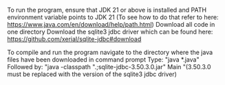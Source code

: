 To run the program, ensure that JDK 21 or above is installed and PATH environment variable points to JDK 21 (To see how to do that refer to here: https://www.java.com/en/download/help/path.html)
Download all code in one directory 
Download the sqlite3 jdbc driver which can be found here: https://github.com/xerial/sqlite-jdbc#download

To compile and run the program navigate to the directory where the java files have been downloaded in command prompt
Type: "java *.java"
Followed by: "java -classpath ".;sqlite-jdbc-3.50.3.0.jar" Main "(3.50.3.0 must be replaced with the version of the sqlite3 jdbc driver)
